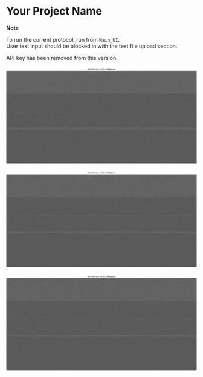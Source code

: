# Your Project Name

**Note**

To run the current protocol, run from `Main_UI`.  
User text input should be blocked in with the text file upload section.

API key has been removed from this version.

<!-- Option A: Relative path -->
![Example Image](./Figure_1.png)

<!-- Option B: GitHub raw endpoint -->
![Example Image](https://github.com/drewreno/BMEGWU2025/raw/main/Figure_1.png)

<!-- Option C: raw.githubusercontent.com -->
![Example Image](https://raw.githubusercontent.com/drewreno/BMEGWU2025/main/Figure_1.png)
